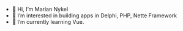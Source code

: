 - 👋 Hi, I’m Marian Nykel
- 👀 I’m interested in building apps in Delphi, PHP, Nette Framework
- 🌱 I’m currently learning Vue.

<!---
marian-nykel/marian-nykel is a ✨ special ✨ repository because its `README.md` (this file) appears on your GitHub profile.
You can click the Preview link to take a look at your changes.
- 💞️ I’m looking to collaborate on ...
- 📫 How to reach me ...
--->
